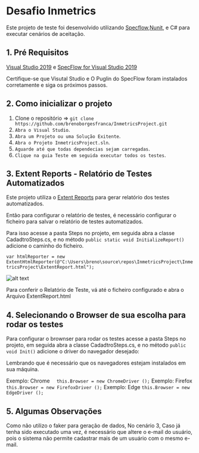 # Desafio Inmetrics

Este projeto de teste foi desenvolvido utilizando [Specflow](https://specflow.org/),[Nunit](https://nunit.org/), e C# para executar cenários de aceitação.


## 1. Pré Requisitos

[Visual Studio 2019](https://visualstudio.microsoft.com/pt-br/vs/?rr=https%3A%2F%2Fwww.google.com%2F) e
[SpecFlow for Visual Studio 2019](https://marketplace.visualstudio.com/items?itemName=TechTalkSpecFlowTeam.SpecFlowForVisualStudio)

Certifique-se que  Visutal Studio e O Puglin do SpecFlow foram instalados corretamente e siga os próximos passos.

## 2. Como inicializar o projeto

1. Clone o repositório => `git clone https://github.com/brenoborgesfranca/InmetricsProject.git`
2. `Abra o Visual Studio`.
3. `Abra um Projeto ou uma Solução Exitente`.
4. `Abra o Projeto InmetricsProject.sln`.
5. `Aguarde até que todas dependecias sejam carregadas`.
5. `Clique na guia Teste em seguida executar todos os testes`.

## 3. Extent Reports - Relatório de Testes Automatizados

Este projeto utiliza o [Extent Reports](http://extentreports.com/) para gerar relatório dos testes automatizados.

Então para configurar o relatório de testes, é necessário configurar o ficheiro para salvar o relatório de testes automatizados.

Para isso acesse a pasta Steps no projeto, em seguida abra a classe CadadtroSteps.cs, e no método `public static void InitializeReport()`
adicione o caminho do ficheiro.

`var htmlReporter = new ExtentHtmlReporter(@"C:\Users\breno\source\repos\InmetricsProject\InmetricsProject\ExtentReport.html");`

![alt text](https://github.com/executeautomation/SeleniumWithSpecflow/blob/master/report.png)


Para conferir o Relatório de Teste, vá até o ficheiro configurado e abra o Arquivo ExtentReport.html

## 4. Selecionando o Browser de sua escolha para rodar os testes

Para configurar o brownser para rodar os testes acesse a pasta Steps no projeto, em seguida abra a classe CadadtroSteps.cs, e no método `public void Init()`
adicione o driver do navegador desejado:

Lembrando que é necessário que os navegadores estejam instalados em sua máquina.

Exemplo: Chrome
`  this.Browser = new ChromeDriver ();`
Exemplo: Firefox
`  this.Browser = new FirefoxDriver ();`
Exemplo: Edge
`this.Browser = new EdgeDriver ();`

## 5. Algumas Observações
Como não utilizo o faker para geração de dados, No cenário 3, Caso já tenha sido executado uma vez, é necessário que altere o e-mail 
do usuário, pois o sistema não permite cadastrar mais de um usuário com o mesmo e-mail.

